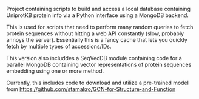 Project containing scripts to build and access a local database containing UniprotKB protein info via a Python interface using a MongoDB backend.

This is used for scripts that need to perform many random queries to fetch protein sequences without hitting a web API constantly (slow, probably annoys the server). Essentially this is a fancy cache that lets you quickly fetch by multiple types of accessions/IDs.

This version also includdes a SeqVecDB module containing code for a parallel MongoDB containing vector representations of protein sequences embedding using one or more method.

Currently, this includes code to download and utilize a pre-trained model from https://github.com/stamakro/GCN-for-Structure-and-Function